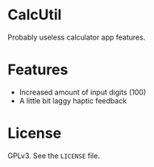 # CalcUtil
Probably useless calculator app features. 

# Features
- Increased amount of input digits (100)
- A little bit laggy haptic feedback

# License
GPLv3. See the ```LICENSE``` file.